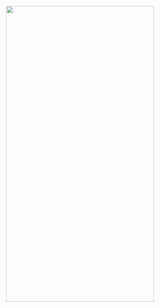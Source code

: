 
<img src="https://github.com/RaymondRaman/HTML-CSS/assets/107023977/44e728f1-39ab-40f7-a819-18918d455612.png" width="400" height="800">
